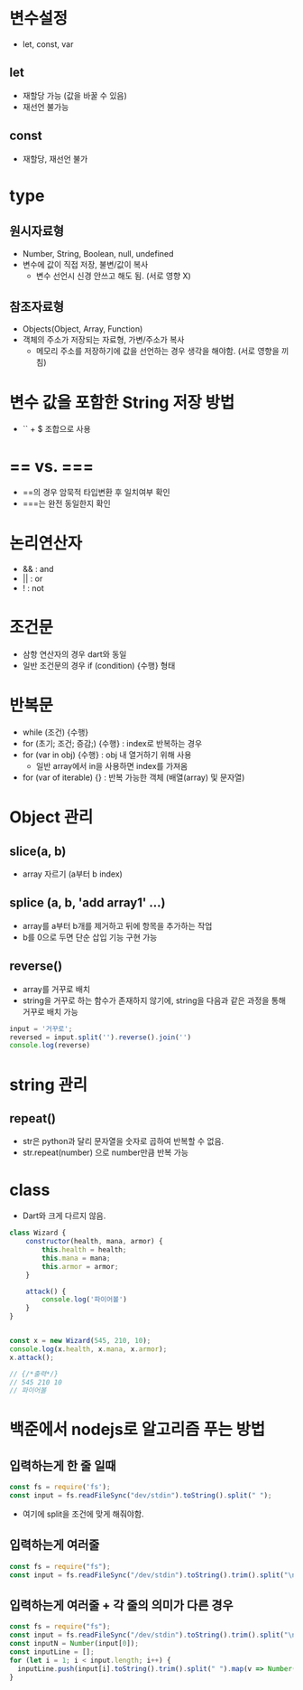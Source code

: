 # 변수설정
- let, const, var

## let
- 재할당 가능 (값을 바꿀 수 있음)
- 재선언 불가능

## const
- 재할당, 재선언 불가

# type
## 원시자료형
- Number, String, Boolean, null, undefined
- 변수에 값이 직접 저장, 불변/값이 복사
    - 변수 선언시 신경 안쓰고 해도 됨. (서로 영향 X)
## 참조자료형
- Objects(Object, Array, Function)
- 객체의 주소가 저장되는 자료형, 가변/주소가 복사
    - 메모리 주소를 저장하기에 값을 선언하는 경우 생각을 해야함. (서로 영향을 끼침)

# 변수 값을 포함한 String 저장 방법
- `` + $ 조합으로 사용

# == vs. ===
- ==의 경우 암묵적 타입변환 후 일치여부 확인
- ===는 완전 동일한지 확인

# 논리연산자
- && : and
- || : or
- ! : not

# 조건문
- 삼항 연산자의 경우 dart와 동일
- 일반 조건문의 경우 if (condition) {수행} 형태

# 반복문
- while (조건) {수행}
- for (초기; 조건; 증감;) {수행} : index로 반복하는 경우
- for (var in obj) {수행} : obj 내 열거하기 위해 사용
    - 일반 array에서 in을 사용하면 index를 가져옴
- for (var of iterable) {} : 반복 가능한 객체 (배열(array) 및 문자열)

# Object 관리
## slice(a, b)
- array 자르기 (a부터 b index)

## splice (a, b, 'add array1' ...)
- array를 a부터 b개를 제거하고 뒤에 항목을 추가하는 작업
- b를 0으로 두면 단순 삽입 기능 구현 가능

## reverse()
- array를 거꾸로 배치
- string을 거꾸로 하는 함수가 존재하지 않기에, string을 다음과 같은 과정을 통해 거꾸로 배치 가능
```js
input = '거꾸로';
reversed = input.split('').reverse().join('')
console.log(reverse)
```

# string 관리
## repeat()
- str은 python과 달리 문자열을 숫자로 곱하여 반복할 수 없음.
- str.repeat(number) 으로 number만큼 반복 가능

# class
- Dart와 크게 다르지 않음.
```js
class Wizard {
    constructor(health, mana, armor) {
        this.health = health;
        this.mana = mana;
        this.armor = armor;
    }

    attack() {
        console.log('파이어볼')
    }
}


const x = new Wizard(545, 210, 10);
console.log(x.health, x.mana, x.armor);
x.attack();

// {/*출력*/}
// 545 210 10
// 파이어볼
```

# 백준에서 nodejs로 알고리즘 푸는 방법
## 입력하는게 한 줄 일때
```js
const fs = require('fs');
const input = fs.readFileSync("dev/stdin").toString().split(" ");
```
- 여기에 split을 조건에 맞게 해줘야함.

## 입력하는게 여러줄
```js
const fs = require("fs");
const input = fs.readFileSync("/dev/stdin").toString().trim().split("\n")
```

## 입력하는게 여러줄 + 각 줄의 의미가 다른 경우
```js
const fs = require("fs");
const input = fs.readFileSync("/dev/stdin").toString().trim().split("\n");
const inputN = Number(input[0]);
const inputLine = [];
for (let i = 1; i < input.length; i++) {
  inputLine.push(input[i].toString().trim().split(" ").map(v => Number(v)));
}
```